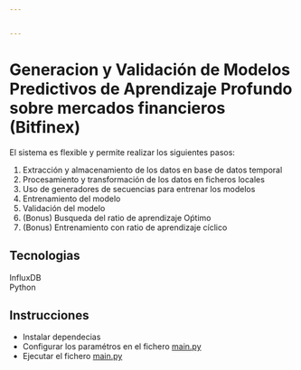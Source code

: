 ```yaml
---


---
```


<h1 id="generacion-y-validación-de-modelos-predictivos-de-aprendizaje-profundo-sobre-mercados-financieros-bitfinex">Generacion y Validación de Modelos Predictivos de Aprendizaje Profundo sobre mercados financieros (Bitfinex)</h1>
<p>El sistema es flexible y permite realizar los siguientes pasos:</p>
<ol>
<li>Extracción y almacenamiento de los datos en base de datos temporal</li>
<li>Procesamiento y transformación de los datos en ficheros locales</li>
<li>Uso de generadores de secuencias para entrenar los modelos</li>
<li>Entrenamiento del modelo</li>
<li>Validación del modelo</li>
<li>(Bonus) Busqueda del ratio de aprendizaje Oṕtimo</li>
<li>(Bonus) Entrenamiento con ratio de aprendizaje cíclico</li>
</ol>
<h2 id="tecnologias">Tecnologias</h2>
<p>InfluxDB<br>
Python</p>
<h2 id="instrucciones">Instrucciones</h2>
<ul>
<li>Instalar dependecias</li>
<li>Configurar los paramétros en el fichero <a href="http://main.py">main.py</a></li>
<li>Ejecutar el fichero <a href="http://main.py">main.py</a></li>
</ul>

